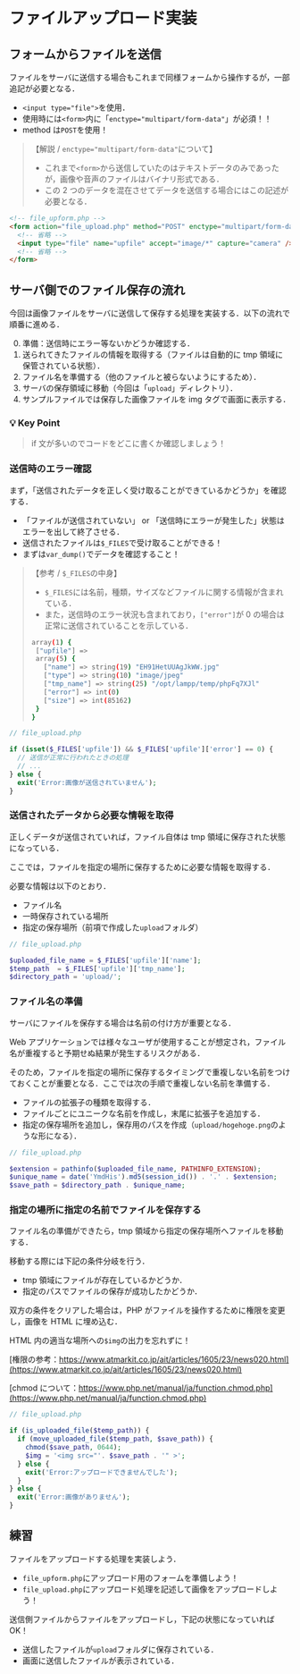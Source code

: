 # ファイルアップロード実装

## フォームからファイルを送信

ファイルをサーバに送信する場合もこれまで同様フォームから操作するが，一部追記が必要となる．

- `<input type="file">`を使用．
- 使用時には`<form>`内に「`enctype="multipart/form-data"`」が必須！！
- method は`POST`を使用！

> 【解説 / `enctype="multipart/form-data"`について】
>
> - これまで`<form>`から送信していたのはテキストデータのみであったが，画像や音声のファイルはバイナリ形式である．
> - この 2 つのデータを混在させてデータを送信する場合にはこの記述が必要となる．

```html
<!-- file_upform.php -->
<form action="file_upload.php" method="POST" enctype="multipart/form-data">
  <!-- 省略 -->
  <input type="file" name="upfile" accept="image/*" capture="camera" />
  <!-- 省略 -->
</form>
```

## サーバ側でのファイル保存の流れ

今回は画像ファイルをサーバに送信して保存する処理を実装する．以下の流れで順番に進める．

0. 準備：送信時にエラー等ないかどうか確認する．
1. 送られてきたファイルの情報を取得する（ファイルは自動的に tmp 領域に保管されている状態）．
2. ファイル名を準備する（他のファイルと被らないようにするため）．
3. サーバの保存領域に移動（今回は「`upload`」ディレクトリ）．
4. サンプルファイルでは保存した画像ファイルを img タグで画面に表示する．

### 💡 Key Point

> if 文が多いのでコードをどこに書くか確認しましょう！

### 送信時のエラー確認

まず，「送信されたデータを正しく受け取ることができているかどうか」を確認する．

- 「ファイルが送信されていない」 or 「送信時にエラーが発生した」状態はエラーを出して終了させる．
- 送信されたファイルは`$_FILES`で受け取ることができる！
- まずは`var_dump()`でデータを確認すること！

> 【参考 / `$_FILES`の中身】
>
> - `$_FILES`には名前，種類，サイズなどファイルに関する情報が含まれている．
> - また，送信時のエラー状況も含まれており，`["error"]`が 0 の場合は正常に送信されていることを示している．
>
> ```bash
> array(1) {
>  ["upfile"] =>
>  array(5) {
>    ["name"] => string(19) "EH91HetUUAgJkWW.jpg"
>    ["type"] => string(10) "image/jpeg"
>    ["tmp_name"] => string(25) "/opt/lampp/temp/phpFq7XJl"
>    ["error"] => int(0)
>    ["size"] => int(85162)
>  }
> }
>
> ```

```php
// file_upload.php

if (isset($_FILES['upfile']) && $_FILES['upfile']['error'] == 0) {
  // 送信が正常に行われたときの処理
  // ...
} else {
  exit('Error:画像が送信されていません');
}

```

### 送信されたデータから必要な情報を取得

正しくデータが送信されていれば，ファイル自体は tmp 領域に保存された状態になっている．

ここでは，ファイルを指定の場所に保存するために必要な情報を取得する．

必要な情報は以下のとおり．

- ファイル名
- 一時保存されている場所
- 指定の保存場所（前項で作成した`upload`フォルダ）

```php
// file_upload.php

$uploaded_file_name = $_FILES['upfile']['name'];
$temp_path  = $_FILES['upfile']['tmp_name'];
$directory_path = 'upload/';

```

### ファイル名の準備

サーバにファイルを保存する場合は名前の付け方が重要となる．

Web アプリケーションでは様々なユーザが使用することが想定され，ファイル名が重複すると予期せぬ結果が発生するリスクがある．

そのため，ファイルを指定の場所に保存するタイミングで重複しない名前をつけておくことが重要となる．ここでは次の手順で重複しない名前を準備する．

- ファイルの拡張子の種類を取得する．
- ファイルごとにユニークな名前を作成し，末尾に拡張子を追加する．
- 指定の保存場所を追加し，保存用のパスを作成（`upload/hogehoge.png`のような形になる）．

```php
// file_upload.php

$extension = pathinfo($uploaded_file_name, PATHINFO_EXTENSION);
$unique_name = date('YmdHis').md5(session_id()) . '.' . $extension;
$save_path = $directory_path . $unique_name;

```

### 指定の場所に指定の名前でファイルを保存する

ファイル名の準備ができたら，tmp 領域から指定の保存場所へファイルを移動する．

移動する際には下記の条件分岐を行う．

- tmp 領域にファイルが存在しているかどうか．
- 指定のパスでファイルの保存が成功したかどうか．

双方の条件をクリアした場合は，PHP がファイルを操作するために権限を変更し，画像を HTML に埋め込む．

HTML 内の適当な場所への`$img`の出力を忘れずに！

[権限の参考：https://www.atmarkit.co.jp/ait/articles/1605/23/news020.html](https://www.atmarkit.co.jp/ait/articles/1605/23/news020.html)

[chmod について：https://www.php.net/manual/ja/function.chmod.php](https://www.php.net/manual/ja/function.chmod.php)

```php
// file_upload.php

if (is_uploaded_file($temp_path)) {
  if (move_uploaded_file($temp_path, $save_path)) {
    chmod($save_path, 0644);
    $img = '<img src="'. $save_path . '" >';
  } else {
    exit('Error:アップロードできませんでした');
  }
} else {
  exit('Error:画像がありません');
}

```

## 練習

ファイルをアップロードする処理を実装しよう．

- `file_upform.php`にアップロード用のフォームを準備しよう！
- `file_upload.php`にアップロード処理を記述して画像をアップロードしよう！

送信側ファイルからファイルをアップロードし，下記の状態になっていれば OK！

- 送信したファイルが`upload`フォルダに保存されている．
- 画面に送信したファイルが表示されている．
